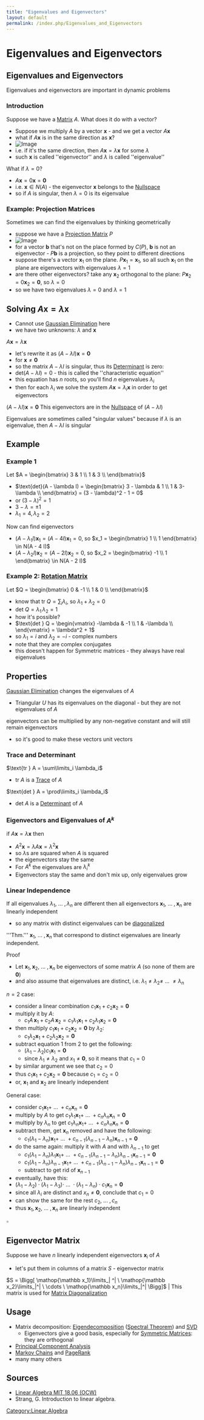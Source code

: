 ```yaml
---
title: "Eigenvalues and Eigenvectors"
layout: default
permalink: /index.php/Eigenvalues_and_Eigenvectors
---
```


# Eigenvalues and Eigenvectors

## Eigenvalues and Eigenvectors
Eigenvalues and eigenvectors are important in dynamic problems



### Introduction
Suppose we have a [Matrix](Matrix) $A$. What does it do with a vector?
- Suppose we multiply $A$ by a vector $\mathbf x$ - and we get a vector $A \mathbf x$
- what if $A \mathbf x$ is in the same direction as $\mathbf x$? 
- <img src="http://habrastorage.org/files/a57/974/fa1/a57974fa1416425bb4f296df8ea6b507.png" alt="Image">
- i.e. if it's the same direction, then $A \mathbf x = \lambda \mathbf x$ for some $\lambda$
- such $\mathbf x$ is called ''eigenvector'' and $\lambda$ is called ''eigenvalue''


What if $\lambda = 0$? 
- $A \mathbf x = 0 \mathbf x = \mathbf 0$
- i.e. $\mathbf x \in N(A)$ - the eigenvector $\mathbf x$ belongs to the [Nullspace](Nullspace)
- so if $A$ is singular, then $\lambda = 0$ is its eigenvalue



### Example: Projection Matrices
Sometimes we can find the eigenvalues by thinking geometrically
- suppose we have a [Projection Matrix](Projection_Matrices) $P$ 
- <img src="http://habrastorage.org/files/7d3/f88/ed9/7d3f88ed987c48e7bebacc5a3f336e21.png" alt="Image">
- for a vector $\mathbf b$ that's not on the place formed by $C(P)$, $\mathbf b$ is not an eigenvector - $P \mathbf b$ is a projection, so they point to different directions
- suppose there's a vector $\mathbf x_1$ on the plane. $P \mathbf x_1 = \mathbf x_1$, so all such $\mathbf x_1$ on the plane are eigenvectors with eigenvalues $\lambda = 1$
- are there other eigenvectors? take any $\mathbf x_2$ orthogonal to the plane: $P \mathbf x_2 = 0 \mathbf x_2 = \mathbf 0$, so $\lambda = 0$
- so we have two eigenvalues $\lambda = 0$ and $\lambda = 1$


## Solving $A \mathbf x = \lambda \mathbf x$
- Cannot use [Gaussian Elimination](Gaussian_Elimination) here 
- we have two unknowns: $\lambda$ and $\mathbf x$

$A \mathbf x = \lambda \mathbf x$
- let's rewrite it as $(A - \lambda I) \mathbf x = \mathbf 0$
- for $\mathbf x \ne \mathbf 0$ 
- so the matrix $A - \lambda I$ is singular, thus its [Determinant](Determinant) is zero: 
- $\text{det}(A - \lambda I) = 0$ - this is called the ''characteristic equation''
- this equation has $n$ roots, so you'll find $n$ eigenvalues $\lambda_i$
- then for each $\lambda_i$ we solve the system $A \mathbf x = \lambda_i \mathbf x$ in order to get eigenvectors


$(A - \lambda I) \mathbf x = \mathbf 0$
This eigenvectors are in the [Nullspace](Nullspace) of $(A - \lambda I)$


Eigenvalues are sometimes called "singular values" because 
if $\lambda$ is an eigenvalue, then $A - \lambda I$ is singular



## Example
### Example 1
Let $A = \begin{bmatrix}
3 & 1 \\
1 & 3 \\
\end{bmatrix}$ 
- $\text{det}(A - \lambda I) = \begin{bmatrix}
3 - \lambda & 1 \\
1 & 3- \lambda \\
\end{bmatrix} = (3 - \lambda)^2 - 1 = 0$
- or $(3 - \lambda)^2 = 1$ 
- $3 - \lambda = \pm 1$
- $\lambda_1 = 4, \lambda_2 = 2$

Now can find eigenvectors
- $(A - \lambda_1 I) \mathbf x_1 = (A - 4 I) \mathbf x_1 = 0$, so $x_1 = \begin{bmatrix} 1 \\ 1 \end{bmatrix} \in N(A - 4 I)$
- $(A - \lambda_2 I) \mathbf x_2 = (A - 2 I) \mathbf x_2 = 0$, so $x_2 = \begin{bmatrix} -1 \\ 1 \end{bmatrix} \in N(A - 2 I)$


### Example 2: [Rotation Matrix](Rotation_Matrices)
Let $Q = \begin{bmatrix}
0 & -1 \\
1 & 0 \\
\end{bmatrix}$
- know that $\text{tr } Q = \sum_i \lambda_i$, so $\lambda_1 + \lambda_2 = 0$
- $\text{det } Q = \lambda_1 \, \lambda_2 = 1$ 
- how it's possible?
- $\text{det } Q = \begin{vmatrix}
-\lambda & -1 \\
1 & -\lambda \\
\end{vmatrix} = \lambda^2 + 1$
- so $\lambda_1 = i$ and $\lambda_2 = -i$ - complex numbers
- note that they are complex conjugates 
- this doesn't happen for Symmetric matrices - they always have real eigenvalues



## Properties
[Gaussian Elimination](Gaussian_Elimination) changes the eigenvalues of $A$ 
- Triangular $U$ has its eigenvalues on the diagonal - but they are not eigenvalues of $A$


eigenvectors can be multiplied by any non-negative constant and will still remain eigenvectors
- so it's good to make these vectors unit vectors


### Trace and Determinant
$\text{tr } A = \sum\limits_i \lambda_i$
- $\text{tr } A$ is a [Trace](Trace_(Matrix)) of $A$


$\text{det } A = \prod\limits_i \lambda_i$
- $\text{det } A$ is a [Determinant](Determinant) of $A$


<!-- TODO: prove it -->


### Eigenvectors and Eigenvalues of $A^k$
if $A \mathbf x = \lambda \mathbf x$ then 
- $A^2 \mathbf x = \lambda A \mathbf x = \lambda^2 \mathbf x$
- so $\lambda$s are squared when $A$ is squared 
- the eigenvectors stay the same
- For $A^k$ the eigenvalues are $\lambda_i^k$ 
- Eigenvectors stay the same and don't mix up, only eigenvalues grow


### Linear Independence
If all eigenvalues $\lambda_1, \ ... \ , \lambda_n$ are different then all eigenvectors $\mathbf x_1, \ ... \ , \mathbf x_n$ are linearly independent
- so any matrix with distinct eigenvalues can be [diagonalized](Eigendecomposition)


'''Thm.''' $\mathbf x_1, \ ... \ , \mathbf x_n$ that correspond to distinct eigenvalues are linearly independent. 


Proof
- Let $\mathbf x_1, \mathbf x_2, \ ... \ , \mathbf x_n$ be eigenvectors of some matrix $A$ (so none of them are $\mathbf 0$)
- and also assume that eigenvalues are distinct, i.e. $\lambda_1 \ne \lambda_2 \ne \ ... \ \ne \lambda_n$


$n = 2$ case:
- consider a linear combination $c_1 \mathbf x_1 + c_2 \mathbf x_2 = \mathbf 0$
- multiply it by $A$: 
  - $c_1 A \, \mathbf x_1 + c_2 A \, \mathbf x_2 = c_1 \lambda_1 \mathbf x_1 + c_2 \lambda_1 \mathbf x_2 = \mathbf 0$
- then multiply $c_1 \mathbf x_1 + c_2 \mathbf x_2 = \mathbf 0$ by $\lambda_2$: 
  - $c_1 \lambda_2 \mathbf x_1 + c_2 \lambda_2 \mathbf x_2 = \mathbf 0$
- subtract equation 1 from 2 to get the following:
  - $(\lambda_1 - \lambda_2) c_1 \mathbf x_1 = \mathbf 0$
  - since $\lambda_1 \ne \lambda_2$ and $x_1 \ne \mathbf 0$, so it means that $c_1 = 0$
- by similar argument we see that $c_2 = 0$ 
- thus $c_1 \mathbf x_1 + c_2 \mathbf x_2 = \mathbf 0$ because $c_1 = c_2 = 0$
- or, $\mathbf x_1$ and $\mathbf x_2$ are linearly independent


General case:
- consider $c_1 \mathbf x_1 + \ ... \ + c_n \mathbf x_n = \mathbf 0$
- multiply by $A$ to get $c_1 \lambda_1 \mathbf x_1 + \ ... \ + c_n \lambda_n \mathbf x_n = \mathbf 0$
- multiply by $\lambda_n$ to get $c_1 \lambda_n \mathbf x_1 + \ ... \ + c_n \lambda_n \mathbf x_n = \mathbf 0$
- subtract them, get $\mathbf x_n$ removed and have the following:
  - $c_1 (\lambda_1 - \lambda_n) \mathbf x_1 + \ ... \ + c_{n - 1} (\lambda_{n - 1} - \lambda_n) \mathbf x_{n - 1} = \mathbf 0$
- do the same again: multiply it with $A$ and with $\lambda_{n-1}$ to get
  - $c_1 (\lambda_1 - \lambda_n) \lambda_1 \mathbf x_1 + \ ... \ + c_{n - 1} (\lambda_{n - 1} - \lambda_n) \lambda_{n - 1} \mathbf x_{n - 1} = \mathbf 0$
  - $c_1 (\lambda_1 - \lambda_n) \lambda_{n - 1} \mathbf x_1 + \ ... \ + c_{n - 1} (\lambda_{n - 1} - \lambda_n) \lambda_{n - 1} \mathbf x_{n - 1} = \mathbf 0$
  - subtract to get rid of $\mathbf x_{n - 1}$ 
- eventually, have this:
- $(\lambda_1 - \lambda_2) \cdot (\lambda_1 - \lambda_3) \cdot \ ... \ \cdot (\lambda_1 - \lambda_{n}) \cdot c_1 \mathbf x_{n} = \mathbf 0$
- since all $\lambda_i$ are distinct and $x_{n} \ne \mathbf 0$, conclude that $c_1 = 0$
- can show the same for the rest $c_2, \ ... \ , c_n$
- thus $\mathbf x_1, \mathbf x_2, \ ... \ , \mathbf x_n$ are linearly independent


$\square$

## Eigenvector Matrix
Suppose we have $n$ linearly independent eigenvectors $\mathbf x_i$ of $A$
- let's put them in columns of a matrix $S$ - eigenvector matrix 

$S = \Bigg[ \mathop{\mathbb x_1}\limits_| ^| \ \mathop{\mathbb x_2}\limits_|^| \ \cdots \  \mathop{\mathbb x_n}\limits_|^|  \Bigg]$ |
This matrix is used for [Matrix Diagonalization](Eigendecompostion)


## Usage
- Matrix decomposition: [Eigendecomposition](Eigendecomposition) ([Spectral Theorem](Spectral_Theorem)) and [SVD](SVD)
  - Eigenvectors give a good basis, especially for [Symmetric Matrices](Symmetric_Matrices): they are orthogonal 
- [Principal Component Analysis](Principal_Component_Analysis)
- [Markov Chains](Markov_Chains) and [PageRank](PageRank) 
- many many others



## Sources
- [Linear Algebra MIT 18.06 (OCW)](Linear_Algebra_MIT_18.06_(OCW))
- Strang, G. Introduction to linear algebra.

[Category:Linear Algebra](Category_Linear_Algebra)